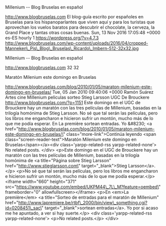 Millenium -- Blog Bruselas en español

http://www.blogbruselas.com El blog-guía escrito por españoles en
Bruselas para los hispanoparlantes que viven aquí y para los turistas
que aprovechan los vuelos baratos para descubrir el chocolate, la
cerveza, la Grand Place y tantas otras cosas buenas. Sun, 13 Nov 2016
17:05:48 +0000 es-ES hourly 1 https://wordpress.org/?v=4.7.3
http://www.blogbruselas.com/wp-content/uploads/2016/04/cropped-Manneken\_Pis\_Blog\_Bruselas\_Ricardo\_Imbern-512-32x32.jpg

Millenium -- Blog Bruselas en español

http://www.blogbruselas.com 32 32

Maratón Milenium este domingo en Bruselas

http://www.blogbruselas.com/blog/2010/01/05/maraton-milenium-este-domingo-en-bruselas/
Tue, 05 Jan 2010 09:40:06 +0000 Ramón Suárez Artes cine Millenium
peliculas sorteo Stieg Larsson UGC De Brouckere
http://www.blogbruselas.com/?p=1151 Este domingo en el UGC de Brouckere
hay un maratón con las tres películas de Millenium, basadas en la
trilogía homónima de Stieg Larsson. No sé que tal serán las películas,
pero los libros me engancharon e hicieron sufrir un montón, mucho más de
lo que me podía esperar. En La première sortean entradas. Yo &\#8230;
\<a
href=\"http://www.blogbruselas.com/blog/2010/01/05/maraton-milenium-este-domingo-en-bruselas/\"
class=\"more-link\"\>Continúa leyendo \<span
class=\"screen-reader-text\"\>Maratón Milenium este domingo en
Bruselas\</span\>\</a\>\<div class=\'yarpp-related-rss
yarpp-related-none\'\> No related posts. \</div\> \<p\>Este domingo en
el UGC de Brouckere hay un maratón con las tres películas de Millenium,
basadas en la trilogía homónima de \<a title=\"Página sobre Stieg
Larsson\" href=\"http://www.stieglarsson.com\" target=\"\_blank\"\>Stieg
Larsson\</a\>.\</p\> \<p\>No sé que tal serán las películas, pero los
libros me engancharon e hicieron sufrir un montón, mucho más de lo que
me podía esperar.\</p\> \<iframe width=\"660\" height=\"371\"
src=\"https://www.youtube.com/embed/UKPM44\_7L\_M?feature=oembed\"
frameborder=\"0\" allowfullscreen\>\</iframe\> \<p\>En \<em\>La
première\</em\> \<a title=\"Sorteo de entradas para el maratón de
Millenium\"
href=\"http://www.lapremiere.be/rtbf\_2000/bin/view\_something.cgi?id=0208451\_sac\"
target=\"\_blank\"\>sortean entradas\</a\>. Yo por si acaso me he
apuntado, a ver si hay suerte.\</p\> \<div class=\'yarpp-related-rss
yarpp-related-none\'\> \<p\>No related posts.\</p\> \</div\>
